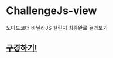 # ChallengeJs-view
노마드코더 바닐라JS 챌린지 최종완료 결과보기


## <a href="https://gwansiklim.github.io/ChallengeJs-view/">구경하기!</a>
